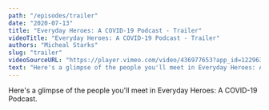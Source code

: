 ```yaml
---
path: "/episodes/trailer"
date: "2020-07-13"
title: "Everyday Heroes: A COVID-19 Podcast - Trailer"
videoTitle: "Everyday Heroes: A COVID-19 Podcast - Trailer"
authors: "Micheal Starks"
slug: "trailer"
videoSourceURL: "https://player.vimeo.com/video/436977653?app_id=122963"
text: "Here's a glimpse of the people you'll meet in Everyday Heroes: A COVID-19 Podcast." 
---
```


Here's a glimpse of the people you'll meet in Everyday Heroes: A COVID-19 Podcast.